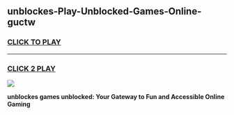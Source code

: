 
## unblockes-Play-Unblocked-Games-Online-guctw
<h3>
<a href="https://premium76.site?title=unblockes&ref=25A">CLICK TO PLAY</a></h3>
<hr>

<h3>
<a href="https://premium76.site?title=unblockes&ref=25A">CLICK 2 PLAY</a>
  
</h3>

<a href="https://premium76.site?title=unblockes&ref=25A"><img src="https://clearcache.store/games.png"></a>


**unblockes games unblocked: Your Gateway to Fun and Accessible Online Gaming**
